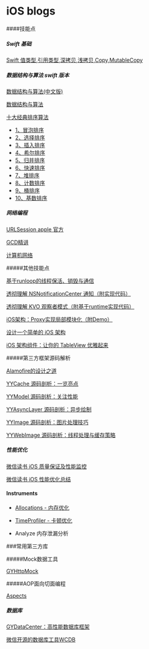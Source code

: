 # iOS blogs

####技能点

##### Swift 基础

[Swift 值类型,引用类型,深拷贝,浅拷贝,Copy,MutableCopy](https://blog.csdn.net/Hello_Hwc/article/details/50102329)

##### 数据结构与算法 swift 版本

[数据结构与算法(中文版)](https://github.com/andyRon/swift-algorithm-club-cn)

[数据结构与算法](https://github.com/raywenderlich/swift-algorithm-club)

[十大经典排序算法](https://www.runoob.com/w3cnote/ten-sorting-algorithm.html)

- [1、冒泡排序](https://www.runoob.com/w3cnote/bubble-sort.html)
- [2、选择排序](https://www.runoob.com/w3cnote/selection-sort.html)
- [3、插入排序](https://www.runoob.com/w3cnote/insertion-sort.html)
- [4、希尔排序](https://www.runoob.com/w3cnote/shell-sort.html)
- [5、归并排序](https://www.runoob.com/w3cnote/merge-sort.html)
- [6、快速排序](https://www.runoob.com/w3cnote/quick-sort-2.html)
- [7、堆排序](https://www.runoob.com/w3cnote/heap-sort.html)
- [8、计数排序](https://www.runoob.com/w3cnote/counting-sort.html)
- [9、桶排序](https://www.runoob.com/w3cnote/bucket-sort.html)
- [10、基数排序](https://www.runoob.com/w3cnote/radix-sort.html)

##### 网络编程

[URLSession apple 官方](https://developer.apple.com/documentation/foundation/url_loading_system)

[GCD精讲](https://blog.csdn.net/Hello_Hwc/article/details/54293280)

[计算机网络](https://juejin.im/post/5d896cccf265da03bd055c87)

#####其他技能点

[基于runloop的线程保活、销毁与通信](https://www.jianshu.com/p/4d5b6fc33519)

[透彻理解 NSNotificationCenter 通知（附实现代码）](https://www.jianshu.com/p/e3a38b21420c)

[透彻理解 KVO 观察者模式（附基于runtime实现代码）](https://www.jianshu.com/p/7ea7d551fc69)

[iOS架构：Proxy实现局部模块化（附Demo）](https://www.jianshu.com/p/fb9e0ee8fa82)

[设计一个简单的 iOS 架构](https://www.jianshu.com/p/51d51f938dc0)



[iOS 架构组件：让你的 TableView 优雅起来](https://www.jianshu.com/p/7db73489ad99)

#####第三方框架源码解析

[Alamofire的设计之道](https://blog.csdn.net/Hello_Hwc/article/details/72853786)

[YYCache 源码剖析：一览亮点](https://www.jianshu.com/p/408d4d37bcbd)

[YYModel 源码剖析：关注性能](https://www.jianshu.com/p/fe30e6bbc551)

[YYAsyncLayer 源码剖析：异步绘制](https://www.jianshu.com/p/154451e4bd42)

[YYImage 源码剖析：图片处理技巧](https://www.jianshu.com/p/43ac91be0cf4)

[YYWebImage 源码剖析：线程处理与缓存策略](https://www.jianshu.com/p/dd5537fa0caf)



##### 性能优化

[微信读书 iOS 质量保证及性能监控](https://wereadteam.github.io/2016/12/12/Monitor/)

[微信读书 iOS 性能优化总结](https://wereadteam.github.io/2016/05/03/WeRead-Performance/)



#### Instruments

- [Allocations - 内存优化](https://github.com/LeoMobileDeveloper/Blogs/blob/master/Instruments/Allocations.md)
- [TimeProfiler - 卡顿优化](https://github.com/LeoMobileDeveloper/Blogs/blob/master/Instruments/TimeProfiler.md)

- Analyze 内存泄漏分析

###常用第三方库

#####Mock数据工具

[GYHttpMock](https://github.com/hypoyao/GYHttpMock)



#####AOP面向切面编程

[Aspects](https://github.com/steipete/Aspects)

##### 数据库

 [GYDataCenter：高性能数据库框架](https://wereadteam.github.io/2016/07/06/GYDataCenter/)

 [微信开源的数据库工具WCDB](https://github.com/Tencent/wcdb)



